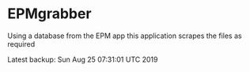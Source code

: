 # EPMgrabber
Using a database from the EPM app this application scrapes the files as required


Latest backup: Sun Aug 25 07:31:01 UTC 2019
